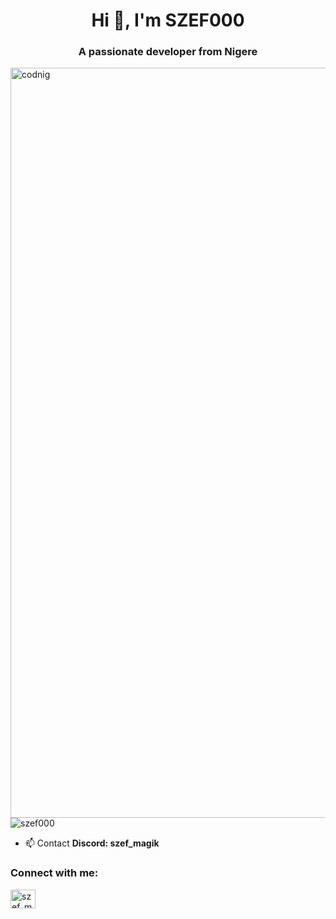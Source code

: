 <h1 align="center">Hi 👋, I'm SZEF000</h1>
<h3 align="center">A passionate developer from Nigere</h3>
<img align="right" alt="codnig" width=1200 src=https://qph.cf2.quoracdn.net/main-qimg-dafdfef801fff7de2f9efeaef7511dde
>
<p align="left"> <img src="https://komarev.com/ghpvc/?username=szef000&label=Profile%20views&color=0e75b6&style=flat" alt="szef000" /> </p>



- 📫 Contact **Discord: szef_magik**

<h3 align="left">Connect with me:</h3>
<p align="left">
<a href="https://discord.gg/szef_magik" target="blank"><img align="center" src="https://raw.githubusercontent.com/rahuldkjain/github-profile-readme-generator/master/src/images/icons/Social/discord.svg" alt="szef_magik" height="30" width="40" /></a>
</p>

